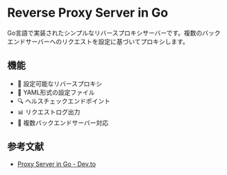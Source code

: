 # Reverse Proxy Server in Go

Go言語で実装されたシンプルなリバースプロキシサーバーです。複数のバックエンドサーバーへのリクエストを設定に基づいてプロキシします。

## 機能

- 🚀 設定可能なリバースプロキシ
- 📝 YAML形式の設定ファイル
- 🔍 ヘルスチェックエンドポイント
- 📊 リクエストログ出力
- 🔄 複数バックエンドサーバー対応

## 参考文献

- [Proxy Server in Go - Dev.to](https://dev.to/sha254/proxy-server-in-go-2lo3?utm_source=chatgpt.com)